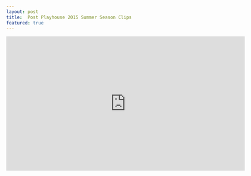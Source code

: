 ```yaml
---
layout: post
title:  Post Playhouse 2015 Summer Season Clips
featured: true
---
```


<div class="video">
  <iframe width="640" height="360" src="https://www.youtube.com/embed/Y7Nn56A3Dd8?rel=0&amp;showinfo=0" frameborder="0" allowfullscreen></iframe>
</div>
